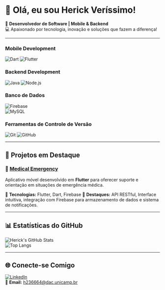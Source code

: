 # 👋 Olá, eu sou **Herick Veríssimo**!
🎯 **Desenvolvedor de Software | Mobile & Backend**  
💻 Apaixonado por tecnologia, inovação e soluções que fazem a diferença!  

---

### Mobile Development
![Dart](https://img.shields.io/badge/Dart-0175C2?style=for-the-badge&logo=dart&logoColor=white) 
![Flutter](https://img.shields.io/badge/Flutter-02569B?style=for-the-badge&logo=flutter&logoColor=white) 

### Backend Development
![Java](https://img.shields.io/badge/Java-ED8B00?style=for-the-badge&logo=java&logoColor=white) 
![Node.js](https://img.shields.io/badge/Node.js-339933?style=for-the-badge&logo=node.js&logoColor=white)

### Banco de Dados
![Firebase](https://img.shields.io/badge/Firebase-ffca28?style=for-the-badge&logo=firebase&logoColor=black)  
![MySQL](https://img.shields.io/badge/MySQL-4479A1?style=for-the-badge&logo=mysql&logoColor=white)

### Ferramentas de Controle de Versão
![Git](https://img.shields.io/badge/Git-F05032?style=for-the-badge&logo=git&logoColor=white) 
![GitHub](https://img.shields.io/badge/GitHub-181717?style=for-the-badge&logo=github&logoColor=white)

---

## 🚀 Projetos em Destaque  

### 🌟 [Medical Emergency](https://github.com/HerickVerissim0/Medical-Emergency)
Aplicativo móvel desenvolvido em **Flutter** para oferecer suporte e orientação em situações de emergência médica.  

🔹 **Tecnologias:** Flutter, Dart, Firebase
🔹 **Destaques:** API RESTful, Interface intuitiva, integração com Firebase para armazenamento de dados e sistema de notificações.  

---

## 📊 Estatísticas do GitHub  
![Herick's GitHub Stats](https://github-readme-stats.vercel.app/api?username=HerickVerissim0&show_icons=true&theme=dark)  
![Top Langs](https://github-readme-stats.vercel.app/api/top-langs/?username=HerickVerissim0&layout=compact&theme=dark)

---

## 🌐 Conecte-se Comigo  
[![LinkedIn](https://img.shields.io/badge/LinkedIn-Herick_Verissimo-blue?style=for-the-badge&logo=linkedin)](https://www.linkedin.com/in/herick-verissimo/)  
📧 **Email:** h236664@dac.unicamp.br  
